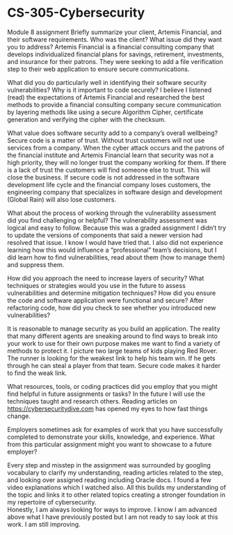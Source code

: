 # CS-305-Cybersecurity
Module 8 assignment
Briefly summarize your client, Artemis Financial, and their software requirements. Who was the client? What issue did they want you to address?
Artemis Financial is a financial consulting company that develops individualized financial plans for savings, retirement, investments, and insurance for their patrons.  They were seeking to add a file verification step to their web application to ensure secure communications.


What did you do particularly well in identifying their software security vulnerabilities? Why is it important to code securely? 
I believe I listened (read) the expectations of Artemis Financial and researched the best methods to provide a financial consulting company secure communication by layering methods like using a secure Algorithm Cipher, certificate generation and verifying the cipher with the checksum.


What value does software security add to a company’s overall wellbeing?
Secure code is a matter of trust.  Without trust customers will not use services from a company.  When the cyber attack occurs and the patrons of the financial institute and Artemis Financial learn that security was not a high priority, they will no longer trust the company working for them.  If there is a lack of trust the customers will find someone else to trust.  This will close the business.  If secure code is not addressed in the software development life cycle and the financial company loses customers, the engineering company that specializes in software design and development (Global Rain) will also lose customers.


What about the process of working through the vulnerability assessment did you find challenging or helpful?
The vulnerability assessment was logical and easy to follow.  Because this was a graded assignment I didn’t try to update the versions of components that said a newer version had resolved that issue.   I know I would have tried that.  I also did not experience learning how this would influence a “professional” team’s decisions, but I did learn how to find vulnerabilities, read about them (how to manage them) and suppress them.

How did you approach the need to increase layers of security? What techniques or strategies would you use in the future to assess vulnerabilities and determine mitigation techniques?
How did you ensure the code and software application were functional and secure? After refactoring code, how did you check to see whether you introduced new vulnerabilities?

It is reasonable to manage security as you build an application.  The reality that many different agents are sneaking around to find ways to break into your work to use for their own purpose makes me want to find a variety of methods to protect it.  I picture two large teams of kids playing Red Rover.  The runner is looking for the weakest link to help his team win.   If he gets through he can steal a player from that team.  Secure code makes it harder to find the weak link.

What resources, tools, or coding practices did you employ that you might find helpful in future assignments or tasks?
In the future I will use the techniques taught and research others.  Reading articles on https://cybersecuritydive.com has opened my eyes to how fast things change. 

Employers sometimes ask for examples of work that you have successfully completed to demonstrate your skills, knowledge, and experience. What from this particular assignment might you want to showcase to a future employer?

Every step and misstep in the assignment was surrounded by googling vocabulary to clarify my understanding, reading articles related to the step, and looking over assigned reading including Oracle docs.  I found a few video explanations which I watched also.  All this builds my understanding of the topic and links it to other related topics creating a stronger foundation in my repertoire of cybersecurity.  
Honestly, I am always looking for ways to improve.  I know I am advanced above what I have previously posted but I am not ready to say look at this work.  I am still improving.     
